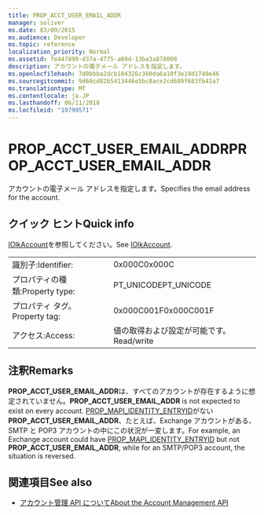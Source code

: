 ```yaml
---
title: PROP_ACCT_USER_EMAIL_ADDR
manager: soliver
ms.date: 03/09/2015
ms.audience: Developer
ms.topic: reference
localization_priority: Normal
ms.assetid: fe447899-d37a-4775-a09d-13ba3a878008
description: アカウントの電子メール アドレスを指定します。
ms.openlocfilehash: 7d0bbba2dcb104326c360da6a10f3e19d1740e46
ms.sourcegitcommit: 9d60cd82b5413446e5bc8ace2cd689f683fb41a7
ms.translationtype: MT
ms.contentlocale: ja-JP
ms.lasthandoff: 06/11/2018
ms.locfileid: "19799571"
---
```

# <a name="propacctuseremailaddr"></a><span data-ttu-id="a124a-103">PROP_ACCT_USER_EMAIL_ADDR</span><span class="sxs-lookup"><span data-stu-id="a124a-103">PROP_ACCT_USER_EMAIL_ADDR</span></span>

<span data-ttu-id="a124a-104">アカウントの電子メール アドレスを指定します。</span><span class="sxs-lookup"><span data-stu-id="a124a-104">Specifies the email address for the account.</span></span>
  
## <a name="quick-info"></a><span data-ttu-id="a124a-105">クイック ヒント</span><span class="sxs-lookup"><span data-stu-id="a124a-105">Quick info</span></span>

<span data-ttu-id="a124a-106">[IOlkAccount](iolkaccount.md)を参照してください。</span><span class="sxs-lookup"><span data-stu-id="a124a-106">See [IOlkAccount](iolkaccount.md).</span></span>
  
|||
|:-----|:-----|
|<span data-ttu-id="a124a-107">識別子:</span><span class="sxs-lookup"><span data-stu-id="a124a-107">Identifier:</span></span>  <br/> |<span data-ttu-id="a124a-108">0x000C</span><span class="sxs-lookup"><span data-stu-id="a124a-108">0x000C</span></span>  <br/> |
|<span data-ttu-id="a124a-109">プロパティの種類:</span><span class="sxs-lookup"><span data-stu-id="a124a-109">Property type:</span></span>  <br/> |<span data-ttu-id="a124a-110">PT_UNICODE</span><span class="sxs-lookup"><span data-stu-id="a124a-110">PT_UNICODE</span></span>  <br/> |
|<span data-ttu-id="a124a-111">プロパティ タグ。</span><span class="sxs-lookup"><span data-stu-id="a124a-111">Property tag:</span></span>  <br/> |<span data-ttu-id="a124a-112">0x000C001F</span><span class="sxs-lookup"><span data-stu-id="a124a-112">0x000C001F</span></span>  <br/> |
|<span data-ttu-id="a124a-113">アクセス:</span><span class="sxs-lookup"><span data-stu-id="a124a-113">Access:</span></span>  <br/> |<span data-ttu-id="a124a-114">値の取得および設定が可能です。</span><span class="sxs-lookup"><span data-stu-id="a124a-114">Read/write</span></span>  <br/> |
   
## <a name="remarks"></a><span data-ttu-id="a124a-115">注釈</span><span class="sxs-lookup"><span data-stu-id="a124a-115">Remarks</span></span>

 <span data-ttu-id="a124a-116">**PROP_ACCT_USER_EMAIL_ADDR**は、すべてのアカウントが存在するように想定されていません。</span><span class="sxs-lookup"><span data-stu-id="a124a-116">**PROP_ACCT_USER_EMAIL_ADDR** is not expected to exist on every account.</span></span> <span data-ttu-id="a124a-117">[PROP_MAPI_IDENTITY_ENTRYID](prop_mapi_identity_entryid.md)がない**PROP_ACCT_USER_EMAIL_ADDR**、たとえば、Exchange アカウントがある、SMTP と POP3 アカウントの中にこの状況が一変します。</span><span class="sxs-lookup"><span data-stu-id="a124a-117">For example, an Exchange account could have [PROP_MAPI_IDENTITY_ENTRYID](prop_mapi_identity_entryid.md) but not **PROP_ACCT_USER_EMAIL_ADDR**, while for an SMTP/POP3 account, the situation is reversed.</span></span>
  
## <a name="see-also"></a><span data-ttu-id="a124a-118">関連項目</span><span class="sxs-lookup"><span data-stu-id="a124a-118">See also</span></span>

- [<span data-ttu-id="a124a-119">アカウント管理 API について</span><span class="sxs-lookup"><span data-stu-id="a124a-119">About the Account Management API</span></span>](about-the-account-management-api.md)

